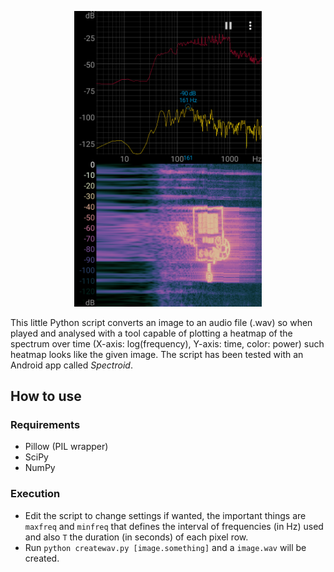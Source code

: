 <p align="center">
  <img src="sample.png" width="300px"/>
</p>

This little Python script converts an image to an audio file (.wav) so when played and analysed with a tool capable of plotting 
a heatmap of the spectrum over time (X-axis: log(frequency), Y-axis: time, color: power) such heatmap looks like the given image.
The script has been tested with an Android app called *Spectroid*.

## How to use
### Requirements
* Pillow (PIL wrapper)
* SciPy
* NumPy

### Execution
* Edit the script to change settings if wanted, the important things are `maxfreq` and `minfreq` that defines the interval of frequencies (in Hz) used and also `T` the duration (in seconds) of each pixel row.
* Run `python createwav.py [image.something]` and a `image.wav` will be created.
